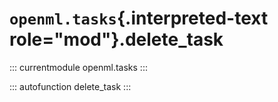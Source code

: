 # `openml.tasks`{.interpreted-text role="mod"}.delete_task

::: currentmodule
openml.tasks
:::

::: autofunction
delete_task
:::

<div class="clearer"></div>

